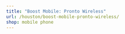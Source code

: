 ```yaml
---
title: "Boost Mobile: Pronto Wireless"
url: /houston/boost-mobile-pronto-wireless/
shop: mobile phone
---
```

